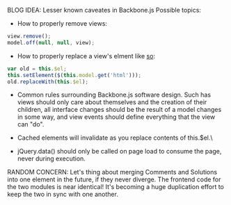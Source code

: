 BLOG IDEA:  Lesser known caveates in Backbone.js
Possible topics:

- How to properly remove views:

```javascript
view.remove();
model.off(null, null, view);
```

- How to properly replace a view's elment like [so](https://github.com/documentcloud/backbone/issues/1639):

```javascript
var old = this.$el;
this.setElement($(this.model.get('html')));
old.replaceWith(this.$el);
```

- Common rules surrounding Backbone.js software design.  Such has views should only care about
themselves and the creation of their children, all interface changes should be the result of
a model changes in some way, and view events should define everything that the view can "do".

- Cached elements will invalidate as you replace contents of this.$el.\

- jQuery.data() should only be called on page load to consume the page, never during execution.

RANDOM CONCERN:  Let's thing about merging Comments and Solutions into one element in the future,
if they never diverge.  The frontend code for the two modules is near identical!  It's becoming a huge
duplication effort to keep the two in sync with one another.